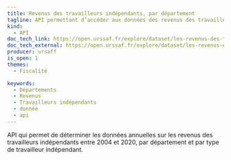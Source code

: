 ```yaml
---
title: Revenus des travailleurs indépendants, par département
tagline: API permettant d’accéder aux données des revenus des travailleurs indépendants, par département
kind:
  - API
doc_tech_link: https://open.urssaf.fr/explore/dataset/les-revenus-des-travailleurs-independants-par-departement/api/
doc_tech_external: https://open.urssaf.fr/explore/dataset/les-revenus-des-travailleurs-independants-par-departement/api/
producer: ursaff
is_open: 1
themes:
  - Fiscalité

keywords:
  - Départements
  - Revenus
  - Travailleurs indépendants
  - donnée
  - api
---
```


API qui permet de déterminer les données annuelles sur les revenus des travailleurs indépendants entre 2004 et 2020, par département et par type de travailleur indépendant.
